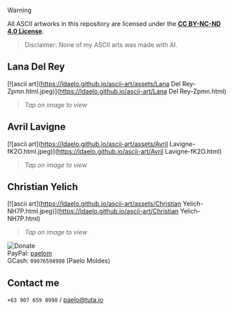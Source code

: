 > [!WARNING]
> All ASCII artworks in this repository are licensed under the **[CC BY-NC-ND 4.0 License](https://creativecommons.org/licenses/by-nc-nd/4.0/legalcode.en)**.  

> Disclaimer: None of my ASCII arts was made with AI.

## Lana Del Rey  
[![ascii art](https://ldaelo.github.io/ascii-art/assets/Lana Del Rey-Zpmn.html.jpeg)](https://ldaelo.github.io/ascii-art/Lana Del Rey-Zpmn.html)  
> *Tap on image to view*  

## Avril Lavigne  
[![ascii art](https://ldaelo.github.io/ascii-art/assets/Avril Lavigne-fK2O.html.jpeg)](https://ldaelo.github.io/ascii-art/Avril Lavigne-fK2O.html)  
> *Tap on image to view*  

## Christian Yelich  
[![ascii art](https://ldaelo.github.io/ascii-art/assets/Christian Yelich-NH7P.html.jpeg)](https://ldaelo.github.io/ascii-art/Christian Yelich-NH7P.html)  
> *Tap on image to view*  

![Donate](https://ldaelo.github.io/ascii-art/donate.gif)  
PayPal: [paelom](https://www.paypal.me/paelom)  
GCash: `09076598998` (Paelo Moldes)  

## Contact me  
`+63 907 659 8998` / [paelo@tuta.io](mailto:paelo@tuta.io)  
